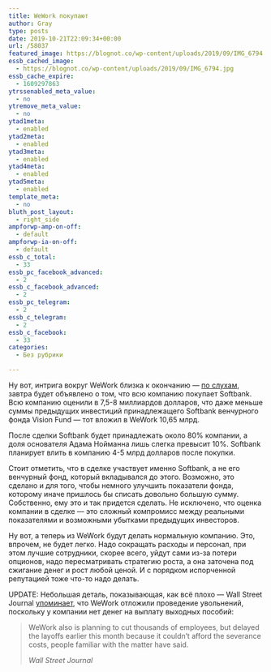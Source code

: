 ```yaml
---
title: WeWork покупают
author: Gray
type: posts
date: 2019-10-21T22:09:34+00:00
url: /58037
featured_image: https://blognot.co/wp-content/uploads/2019/09/IMG_6794.jpg
essb_cached_image:
  - https://blognot.co/wp-content/uploads/2019/09/IMG_6794.jpg
essb_cache_expire:
  - 1609297863
ytrssenabled_meta_value:
  - no
ytremove_meta_value:
  - no
ytad1meta:
  - enabled
ytad2meta:
  - enabled
ytad3meta:
  - enabled
ytad4meta:
  - enabled
ytad5meta:
  - enabled
template_meta:
  - no
bluth_post_layout:
  - right_side
ampforwp-amp-on-off:
  - default
ampforwp-ia-on-off:
  - default
essb_c_total:
  - 33
essb_pc_facebook_advanced:
  - 2
essb_c_facebook_advanced:
  - 2
essb_pc_telegram:
  - 2
essb_c_telegram:
  - 2
essb_c_facebook:
  - 33
categories:
  - Без рубрики

---
```








Ну вот, интрига вокруг WeWork близка к окончанию — [по слухам][1], завтра будет объявлено о том, что всю компанию покупает Softbank. Всю компанию оценили в 7,5-8 миллиардов долларов, что даже меньше суммы предыдущих инвестиций принадлежащего Softbank венчурного фонда Vision Fund — тот вложил в WeWork 10,65 млрд. 

После сделки Softbank будет принадлежать около 80% компании, а доля основателя Адама Нойманна лишь слегка превысит 10%. Softbank планирует влить в компанию 4-5 млрд долларов после покупки.

Стоит отметить, что в сделке участвует именно Softbank, а не его венчурный фонд, который вкладывался до этого. Возможно, это сделано и для того, чтобы немного улучшить показатели фонда, которому иначе пришлось бы списать довольно большую сумму. Собственно, ему это и так придется сделать. Не исключено, что оценка компании в сделке — это сложный компромисс между реальными показателями и возможными убытками предыдущих инвесторов.

Ну вот, а теперь из WeWork будут делать нормальную компанию. Это, впрочем, не будет легко. Надо сокращать расходы и персонал, при этом лучшие сотрудники, скорее всего, уйдут сами из-за потери опционов, надо пересматривать стратегию роста, а она заточена под сжигание денег и рост любой ценой. И с порядком испорченной репутацией тоже что-то надо делать.

UPDATE: Небольшая деталь, показывающая, как всё плохо — Wall Street Journal [упоминает][2], что WeWork отложили проведение увольнений, поскольку у компании нет денег на выплату выходных пособий:

<blockquote class="wp-block-quote">
  <p>
    WeWork also is planning to cut thousands of employees, but delayed the layoffs earlier this month because it couldn’t afford the severance costs, people familiar with the matter have said.
  </p>
  
  <cite>Wall Street Journal</cite>
</blockquote>

 [1]: https://www.cnbc.com/2019/10/21/softbank-to-take-control-of-wework-sources.html
 [2]: https://www.wsj.com/articles/softbank-offers-to-put-6-5b-into-wework-including-5b-loan-11571687872?mod=mhp